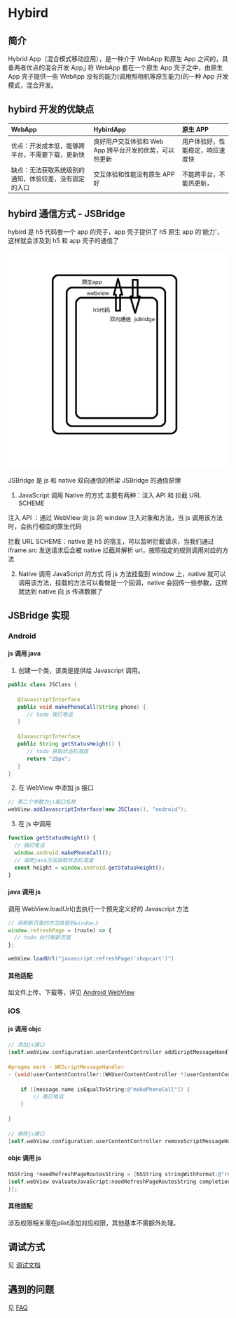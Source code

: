 # Hybird

## 简介

Hybrid App（混合模式移动应用），是一种介于 WebApp 和原生 App 之间的，具备两者优点的混合开发 App,j 将 WebApp 套在一个原生 App 壳子之中，由原生 App 壳子提供一些 WebApp 没有的能力(调用照相机等原生能力)的一种 App 开发模式，混合开发。

## hybird 开发的优缺点

| WebApp                                                 | HybirdApp                                               | 原生 APP                         |
| :----------------------------------------------------- | :------------------------------------------------------ | :------------------------------- |
| 优点：开发成本低，能够跨平台，不需要下载，更新快       | 良好用户交互体验和 Web App 跨平台开发的优势，可以热更新 | 用户体验好，性能稳定，响应速度快 |
| 缺点：无法获取系统级别的通知，体验较差，没有固定的入口 | 交互体验和性能没有原生 APP 好                           | 不能跨平台，不能热更新，         |

## hybird 通信方式 - JSBridge

hybird 是 h5 代码套一个 app 的壳子，app 壳子提供了 h5 原生 app 的‘能力’，这样就会涉及到 h5 和 app 壳子的通信了

![](./assets/hybird.webp)

JSBridge 是 js 和 native 双向通信的桥梁
JSBridge 的通信原理

1. JavaScript 调用 Native 的方式
   主要有两种：注入 API 和 拦截 URL SCHEME

注入 API ：通过 WebView 向 js 的 window 注入对象和方法，当 js 调用该方法时，会执行相应的原生代码

拦截 URL SCHEME：native 是 h5 的宿主，可以监听拦截请求，当我们通过 iframe.src 发送请求后会被 native 拦截并解析 url，按照指定的规则调用对应的方法

2. Native 调用 JavaScript 的方式
   将 js 方法挂载到 window 上，native 就可以调用该方法，挂载的方法可以看做是一个回调，native 会回传一些参数，这样就达到 native 向 js 传递数据了

## JSBridge 实现

### Android

#### js 调用 java

1. 创建一个类，该类是提供给 Javascript 调用。

```java
public class JSClass {

   @JavascriptInterface
   public void makePhoneCall(String phone) {
      // todo 拨打电话
   }

   @JavascriptInterface
   public String getStatusHeight() {
      // todo 获取状态栏高度
      return "25px";
   }
}
```

2. 在 WebView 中添加 js 接口

```java
// 第二个参数为js接口名称
webView.addJavascriptInterface(new JSClass(), "android");
```

3. 在 js 中调用

```js
function getStatusHeight() {
  // 拨打电话
  window.android.makePhoneCall();
  // 调用java方法获取状态栏高度
  const height = window.android.getStatusHeight();
}
```

#### java 调用 js

调用 WebView.loadUrl()去执行一个预先定义好的 Javascript 方法

```js
// 将刷新页面的方法挂载到window上
window.refreshPage = (route) => {
  // todo 执行刷新页面
};
```

```java
webView.loadUrl("javascript:refreshPage('shopcart')")
```

#### 其他适配

如文件上传、下载等，详见 [Android WebView](./android.md)

### iOS

#### js 调用 objc
```ObjectiveC
// 添加js接口
[self.webView.configuration.userContentController addScriptMessageHandler:self name:@"openPage"];

#pragma mark - WKScriptMessageHandler
- (void)userContentController:(WKUserContentController *)userContentController didReceiveScriptMessage:(WKScriptMessage *)message {

    if ([message.name isEqualToString:@"makePhoneCall"]) {
        // 拨打电话
    }

}

// 移除js接口
[self.webView.configuration.userContentController removeScriptMessageHandlerForName:@"openPage"];

```

#### objc 调用 js

```ObjectiveC
NSString *needRefreshPageRoutesString = [NSString stringWithFormat:@"refreshPage('%@')", self.route];
[self.webView evaluateJavaScript:needRefreshPageRoutesString completionHandler:^(id _Nullable data, NSError * _Nullable error) {
}];
```

#### 其他适配
涉及权限相关需在plist添加对应权限，其他基本不需额外处理。

## 调试方式

见 [调试文档](./debug/README.md)

## 遇到的问题

见 [FAQ](./faq/README.md)
